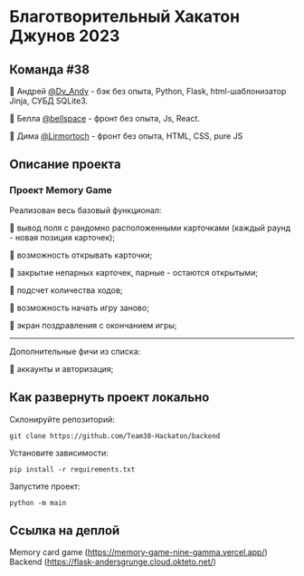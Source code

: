 # Благотворительный Хакатон Джунов 2023
## Команда #38
🔸 Андрей [@Dv_Andy](https://t.me/Dv_Andy) - бэк без опыта, Python, Flask, html-шаблонизатор Jinja, СУБД SQLite3.

🔸 Белла [@bellspace](https://t.me/bellspace) -  фронт без опыта, Js, React.

🔸 Дима [@Lirmortoch](https://t.me/Lirmortoch) - фронт без опыта, HTML, CSS, pure JS


## Описание проекта

### Проект Memory Game
Реализован весь базовый функционал:

🔹 вывод поля с рандомно расположенными карточками (каждый раунд - новая позиция карточек);

🔹 возможность открывать карточки;

🔹 закрытие непарных карточек, парные - остаются открытыми;

🔹 подсчет количества ходов;

🔹 возможность начать игру заново;

🔹 экран поздравления с окончанием игры;

---

Дополнительные фичи из списка:

🔸 аккаунты и авторизация;


## Как развернуть проект локально

Склонируйте репозиторий:

```
git clone https://github.com/Team38-Hackaton/backend
```
Установите зависимости: 
```
pip install -r requirements.txt
```
Запустите проект: 
```
python -m main
```

## Ссылка на деплой
Memory card game (https://memory-game-nine-gamma.vercel.app/)
Backend (https://flask-andersgrunge.cloud.okteto.net/)
